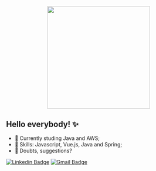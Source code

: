 <h1 align="center" >
<img src="https://imgur.com/mNgtg6y.png" height="280" width="280">
</h1>

## Hello everybody! ✨

- 🌱 Currently studing Java and AWS;
- 🚀 Skills: Javascript, Vue.js, Java and Spring;
- 🤔 Doubts, suggestions? <BR>

 [![Linkedin Badge](https://img.shields.io/badge/-Linkedin-blue?style=flat-square&logo=Linkedin&logoColor=white&link=https://www.linkedin.com/in/leiteav/)](https://www.linkedin.com/in/leitev/) 
[![Gmail Badge](https://img.shields.io/badge/-arileitte@gmail.com-c14438?style=flat-square&logo=Gmail&logoColor=white&link=mailto:arileitte@gmail.com)](mailto:arileitte@gmail.com)
<br>
<br>
<br>
<a href="https://assets-ouch.icons8.com/free-download/85/72a8f5df-985d-4f5b-b7fd-d586f20e9757.png?filename=marginalia-web-programer.png" target="_blank"></a>
